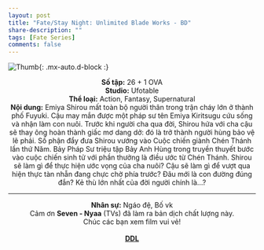 ```yaml
---
layout: post
title: "Fate/Stay Night: Unlimited Blade Works - BD"
share-description: ""
tags: [Fate Series]
comments: false
---
```


![Thumb](https://tpn-team.github.io/assets/img/fs_ubw_thumb.webp){: .mx-auto.d-block :}
<center>
<b>Số tập:</b> 26 + 1 OVA  <br>
<b>Studio:</b> Ufotable <br>
<b>Thể loại:</b> Action, Fantasy, Supernatural <br>
<b>Nội dung:</b> Emiya Shirou mất toàn bộ người thân trong trận cháy lớn ở thành phố Fuyuki. Cậu may mắn được một pháp sư tên Emiya Kiritsugu cứu sống và nhận làm con nuôi. Trước khi người cha qua đời, Shirou hứa với cha cậu sẽ thay ông hoàn thành giấc mơ dang dở: đó là trở thành người hùng bảo vệ lẽ phải. Số phận đẩy đưa Shirou vướng vào Cuộc chiến giành Chén Thánh lần thứ Năm. Bảy Pháp Sư triệu tập Bảy Anh Hùng trong truyền thuyết bước vào cuộc chiến sinh tử với phần thưởng là điều ước từ Chén Thánh. Shirou sẽ làm gì để thực hiện ước vọng của cha nuôi? Cậu sẽ làm gì để vượt qua hiện thực tàn nhẫn đang chực chờ phía trước? Đâu mới là con đường đúng đắn? Kẻ thù lớn nhất của đời người chính là…? <br>

<hr>

<b>Nhân sự:</b> Ngáo đệ, Bố vk <br>
Cảm ơn <b>Seven - Nyaa</b> (TVs) đã làm ra bản dịch chất lượng này. <br>
Chúc các bạn xem film vui vẻ!<br><br>
<b><a href="https://github.com/TPN-Team/TPN-Team-DDL/blob/master/F%EF%BC%8FS:%20UBW.md">DDL</a></b> <br>
</center>
<!-- excerpt-end -->
